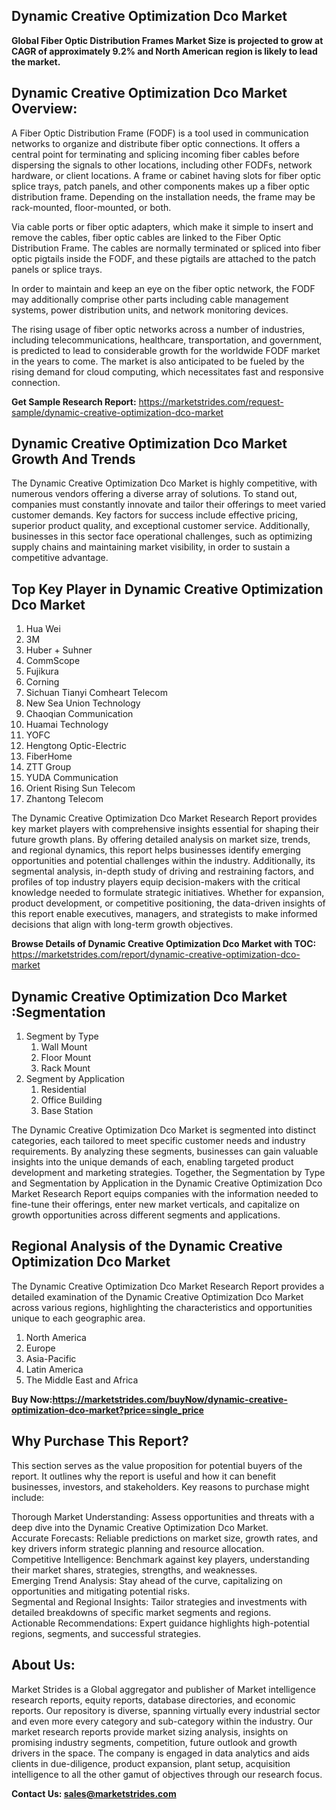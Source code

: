 <h2>Dynamic Creative Optimization Dco Market</h2>
<p><strong>Global Fiber Optic Distribution Frames Market Size is projected to grow at CAGR of approximately 9.2% and  North American region is likely to lead the market.</strong></p>
<h2>Dynamic Creative Optimization Dco Market Overview:</h2> 
<p>A Fiber Optic Distribution Frame (FODF) is a tool used in communication networks to organize and distribute fiber optic connections. It offers a central point for terminating and splicing incoming fiber cables before dispersing the signals to other locations, including other FODFs, network hardware, or client locations. A frame or cabinet having slots for fiber optic splice trays, patch panels, and other components makes up a fiber optic distribution frame. Depending on the installation needs, the frame may be rack-mounted, floor-mounted, or both.</p>
<p>Via cable ports or fiber optic adapters, which make it simple to insert and remove the cables, fiber optic cables are linked to the Fiber Optic Distribution Frame. The cables are normally terminated or spliced into fiber optic pigtails inside the FODF, and these pigtails are attached to the patch panels or splice trays.</p>
<p>In order to maintain and keep an eye on the fiber optic network, the FODF may additionally comprise other parts including cable management systems, power distribution units, and network monitoring devices.</p>
<p>The rising usage of fiber optic networks across a number of industries, including telecommunications, healthcare, transportation, and government, is predicted to lead to considerable growth for the worldwide FODF market in the years to come. The market is also anticipated to be fueled by the rising demand for cloud computing, which necessitates fast and responsive connection.</p></p>
<p><strong>Get Sample Research Report:</strong> <a href=https://marketstrides.com/request-sample/dynamic-creative-optimization-dco-market>https://marketstrides.com/request-sample/dynamic-creative-optimization-dco-market</a></p>
<h2>Dynamic Creative Optimization Dco Market Growth And Trends</h2>
<p>The Dynamic Creative Optimization Dco Market is highly competitive, with numerous vendors offering a diverse array of solutions. To stand out, companies must constantly innovate and tailor their offerings to meet varied customer demands. Key factors for success include effective pricing, superior product quality, and exceptional customer service. Additionally, businesses in this sector face operational challenges, such as optimizing supply chains and maintaining market visibility, in order to sustain a competitive advantage.</p>
<h2>Top Key Player in Dynamic Creative Optimization Dco Market</h2>
<p><ol>
<li>Hua Wei</li>
<li>3M</li>
<li>Huber + Suhner</li>
<li>CommScope</li>
<li>Fujikura</li>
<li>Corning</li>
<li>Sichuan Tianyi Comheart Telecom</li>
<li>New Sea Union Technology</li>
<li>Chaoqian Communication</li>
<li>Huamai Technology</li>
<li>YOFC</li>
<li>Hengtong Optic-Electric</li>
<li>FiberHome</li>
<li>ZTT Group</li>
<li>YUDA Communication</li>
<li>Orient Rising Sun Telecom</li>
<li>Zhantong Telecom</li>
</ol></p>
<p>The Dynamic Creative Optimization Dco Market Research Report provides key market players with comprehensive insights essential for shaping their future growth plans. By offering detailed analysis on market size, trends, and regional dynamics, this report helps businesses identify emerging opportunities and potential challenges within the industry. Additionally, its segmental analysis, in-depth study of driving and restraining factors, and profiles of top industry players equip decision-makers with the critical knowledge needed to formulate strategic initiatives. Whether for expansion, product development, or competitive positioning, the data-driven insights of this report enable executives, managers, and strategists to make informed decisions that align with long-term growth objectives.</p>
<p><strong>Browse Details of Dynamic Creative Optimization Dco Market with TOC:</strong> <a href=https://marketstrides.com/report/dynamic-creative-optimization-dco-market>https://marketstrides.com/report/dynamic-creative-optimization-dco-market</a></p>
<h2>Dynamic Creative Optimization Dco Market :Segmentation</h2>
<p><ol>
<li>Segment by Type
<ol>
<li>Wall Mount</li>
<li>Floor Mount</li>
<li>Rack Mount</li>
</ol>
</li>
<li>Segment by Application
<ol>
<li>Residential</li>
<li>Office Building</li>
<li>Base Station</li>
</ol>
</li>
</ol></p>
<p>The Dynamic Creative Optimization Dco Market is segmented into distinct categories, each tailored to meet specific customer needs and industry requirements. By analyzing these segments, businesses can gain valuable insights into the unique demands of each, enabling targeted product development and marketing strategies. Together, the Segmentation by Type and Segmentation by Application in the Dynamic Creative Optimization Dco Market Research Report equips companies with the information needed to fine-tune their offerings, enter new market verticals, and capitalize on growth opportunities across different segments and applications.</p>
<h2>Regional Analysis of the Dynamic Creative Optimization Dco Market</h2>
<p>The Dynamic Creative Optimization Dco Market Research Report provides a detailed examination of the Dynamic Creative Optimization Dco Market across various regions, highlighting the characteristics and opportunities unique to each geographic area.</p>
<p><ol>
<li>North America</li>
<li>Europe</li>
<li>Asia-Pacific</li>
<li>Latin America</li>
<li>The Middle East and Africa</li>
</ol></p>
<p><strong>Buy Now:<a href=https://marketstrides.com/buyNow/dynamic-creative-optimization-dco-market?price=single_price>https://marketstrides.com/buyNow/dynamic-creative-optimization-dco-market?price=single_price</a></strong></p>
<h2>Why Purchase This Report?</h2>
<p>This section serves as the value proposition for potential buyers of the report. It outlines why the report is useful and how it can benefit businesses, investors, and stakeholders. Key reasons to purchase might include:</p>
<p>Thorough Market Understanding: Assess opportunities and threats with a deep dive into the Dynamic Creative Optimization Dco Market.<br />Accurate Forecasts: Reliable predictions on market size, growth rates, and key drivers inform strategic planning and resource allocation.<br />Competitive Intelligence: Benchmark against key players, understanding their market shares, strategies, strengths, and weaknesses.<br />Emerging Trend Analysis: Stay ahead of the curve, capitalizing on opportunities and mitigating potential risks.<br />Segmental and Regional Insights: Tailor strategies and investments with detailed breakdowns of specific market segments and regions.<br />Actionable Recommendations: Expert guidance highlights high-potential regions, segments, and successful strategies.</p>
<h2>About Us:</h2>
<p>Market Strides is a Global aggregator and publisher of Market intelligence research reports, equity reports, database directories, and economic reports. Our repository is diverse, spanning virtually every industrial sector and even more every category and sub-category within the industry. Our market research reports provide market sizing analysis, insights on promising industry segments, competition, future outlook and growth drivers in the space. The company is engaged in data analytics and aids clients in due-diligence, product expansion, plant setup, acquisition intelligence to all the other gamut of objectives through our research focus.</p>
<p><strong>Contact Us: <a href=mailto:sales@marketstrides.com>sales@marketstrides.com</a></strong></p>
